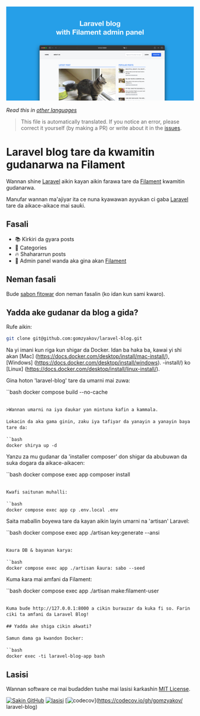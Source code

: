 ![Laravel blog tare da kwamitin gudanarwa na Filament](../docs/social-preview-en.png)

_Read this in [other languages](./Translations.md)_

>This file is automatically translated. If you notice an error, please correct it yourself (by making a PR) or write about it in the [issues](https://github.com/gomzyakov/laravel-blog/issues).

# Laravel blog tare da kwamitin gudanarwa na Filament

Wannan shine [Laravel](https://laravel.com) aikin kayan aikin farawa tare da [Filament](https://filamentphp.com) kwamitin gudanarwa.

Manufar wannan ma'ajiyar ita ce nuna kyawawan ayyukan ci gaba [Laravel](https://laravel.com) tare da aikace-aikace mai sauƙi.

## Fasali

- 📚 Ƙirƙiri da gyara posts
- 🥑 Categories
- 🔥 Shahararrun posts
- 🎉 Admin panel wanda aka gina akan [Filament](https://filamentphp.com)

## Neman fasali

Bude [sabon fitowar](https://github.com/gomzyakov/laravel-blog/issues/new) don neman fasalin (ko idan kun sami kwaro).

## Yadda ake gudanar da blog a gida?

Rufe aikin:

```bash
git clone git@github.com:gomzyakov/laravel-blog.git
```

Na yi imani kun riga kun shigar da Docker. Idan ba haka ba, kawai yi shi akan [Mac] (https://docs.docker.com/desktop/install/mac-install/), [Windows] (https://docs.docker.com/desktop/install/windows). -install/) ko [Linux] (https://docs.docker.com/desktop/install/linux-install/).

Gina hoton 'laravel-blog' tare da umarni mai zuwa:

``bash
docker compose build --no-cache
```

>Wannan umarni na iya ɗaukar ƴan mintuna kafin a kammala.

Lokacin da aka gama ginin, zaku iya tafiyar da yanayin a yanayin baya tare da:

``bash
docker shirya up -d
```

Yanzu za mu gudanar da 'installer composer' don shigar da abubuwan da suka dogara da aikace-aikacen:

``bash
docker compose exec app composer install
```

Kwafi saitunan muhalli:

``bash
docker compose exec app cp .env.local .env
```

Saita maɓallin ɓoyewa tare da kayan aikin layin umarni na 'artisan' Laravel:

``bash
docker compose exec app ./artisan key:generate --ansi
```

Ƙaura DB & bayanan karya:

``bash
docker compose exec app ./artisan ƙaura: sabo --seed
```

Kuma ƙara mai amfani da Filament:

``bash
docker compose exec app ./artisan make:filament-user
```

Kuma bude http://127.0.0.1:8000 a cikin burauzar da kuka fi so. Farin ciki ta amfani da Laravel Blog!

## Yadda ake shiga cikin akwati?

Samun dama ga kwandon Docker:

``bash
docker exec -ti laravel-blog-app bash
```

## Lasisi

Wannan software ce mai buɗaɗɗen tushe mai lasisi ƙarƙashin [MIT License](https://github.com/gomzyakov/php-code-style/blob/main/LICENSE).


[![Sakin GitHub](https://img.shields.io/github/release/gomzyakov/laravel-blog.svg)](https://github.com/gomzyakov/laravel-blog/releases/latest)
[![lasisi](https://img.shields.io/badge/License-MIT-green.svg)](https://github.com/gomzyakov/laravel-blog/blob/development/LICENSE)
[![codecov](https://codecov.io/gh/gomzyakov/laravel-blog/branch/main/graph/badge.svg?token=4CYTVMVUYV)](https://codecov.io/gh/gomzyakov/ laravel-blog)
